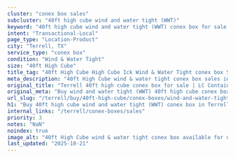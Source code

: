 ```yaml
---
cluster: "conex box sales"
subcluster: "40ft high cube wind and water tight (WWT)"
keyword: "40ft high cube wind and water tight (WWT) conex box for sale Terrell, TX"
intent: "Transactional-Local"
page_type: "Location-Product"
city: "Terrell, TX"
service_type: "conex box"
condition: "Wind & Water Tight"
size: "40ft High Cube"
title_tag: "40ft High Cube High Cube Ick Wind & Water Tight conex box Sales in Terrell | LC Container"
meta_description: "40ft High Cube wind & water tight conex box sales in Terrell. High cube containers with extra height. Fast delivery, competitive pricing. Serving conex boxes area. Quote ID: 3XB. Call (214) 524-4168 for your free quote today."
original_title: "Terrell 40ft high cube conex box for sale | LC Container"
original_meta: "Buy wind and water tight (WWT) 40ft high cube conex box sale with local delivery in Terrell, TX. LC Container — local Since 2003. Request a fast quote today."
url_slug: "/terrell/buy/40ft-high-cube/conex-boxes/wind-and-water-tight-wwt"
h1: "Buy 40ft high cube wind and water tight (WWT) conex box in Terrell"
internal_links: "/terrell/conex-boxes/sales"
priority: 3
notes: "NaN"
noindex: true
image_alt: "40ft High Cube wind & water tight conex box available for delivery in Terrell"
last_updated: "2025-10-21"
---
```


<!-- TODO: Add unique city/inventory copy, images, and internal links here. -->
